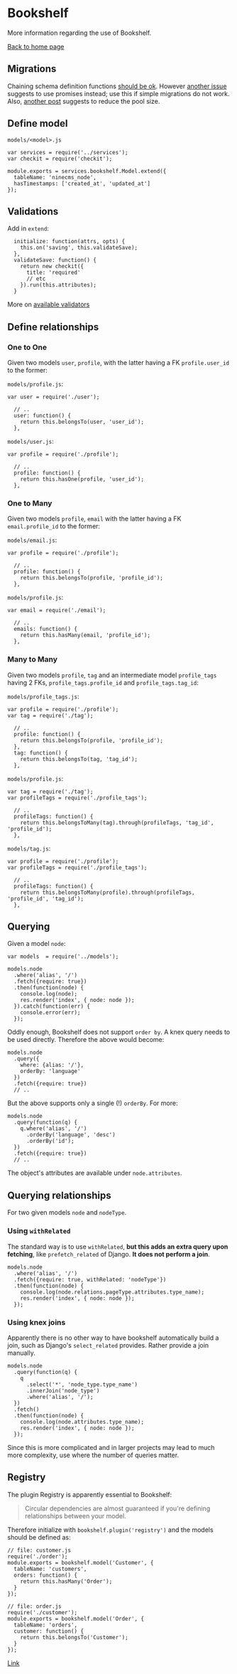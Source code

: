 # Bookshelf

More information regarding the use of Bookshelf.

[Back to home page](../README.md)


## Migrations

Chaining schema definition functions [should be ok](https://github.com/tgriesser/knex/issues/245#issuecomment-40743838).
However [another issue](https://github.com/tgriesser/knex/issues/993) suggests to use promises instead;
use this if simple migrations do not work.
Also, [another post](http://stackoverflow.com/questions/22624879/how-to-do-knex-js-migrations) suggests to
reduce the pool size.


## Define model

`models/<model>.js`

    var services = require('../services');
    var checkit = require('checkit');

    module.exports = services.bookshelf.Model.extend({
      tableName: 'ninecms_node',
      hasTimestamps: ['created_at', 'updated_at']
    });


## Validations

Add in `extend`:

      initialize: function(attrs, opts) {
        this.on('saving', this.validateSave);
      },
      validateSave: function() {
        return new checkit({
          title: 'required'
          // etc
        }).run(this.attributes);
      }

More on [available validators](https://github.com/tgriesser/checkit#advanced--custom-validators)


## Define relationships


### One to One

Given two models `user`, `profile`, with the latter having a FK `profile.user_id` to the former:

`models/profile.js`:

    var user = require('./user');

      // ..
      user: function() {
        return this.belongsTo(user, 'user_id');
      },

`models/user.js`:

    var profile = require('./profile');

      // ..
      profile: function() {
        return this.hasOne(profile, 'user_id');
      },

### One to Many

Given two models `profile`, `email` with the latter having a FK `email.profile_id` to the former:

`models/email.js`:

    var profile = require('./profile');

      // ..
      profile: function() {
        return this.belongsTo(profile, 'profile_id');
      },

`models/profile.js`:

    var email = require('./email');

      // ..
      emails: function() {
        return this.hasMany(email, 'profile_id');
      },


### Many to Many

Given two models `profile`, `tag` and an intermediate model `profile_tags` having 2 FKs,
`profile_tags.profile_id` and `profile_tags.tag_id`:

`models/profile_tags.js`:

    var profile = require('./profile');
    var tag = require('./tag');

      // ..
      profile: function() {
        return this.belongsTo(profile, 'profile_id');
      },
      tag: function() {
        return this.belongsTo(tag, 'tag_id');
      },

`models/profile.js`:

    var tag = require('./tag');
    var profileTags = require('./profile_tags');

      // ..
      profileTags: function() {
        return this.belongsToMany(tag).through(profileTags, 'tag_id', 'profile_id');
      },

`models/tag.js`:

    var profile = require('./profile');
    var profileTags = require('./profile_tags');

      // ..
      profileTags: function() {
        return this.belongsToMany(profile).through(profileTags, 'profile_id', 'tag_id');
      },


## Querying

Given a model `node`:

    var models  = require('../models');

    models.node
      .where('alias', '/')
      .fetch({require: true})
      .then(function(node) {
        console.log(node);
        res.render('index', { node: node });
      }).catch(function(err) {
        console.error(err);
      });

Oddly enough, Bookshelf does not support `order by`.
A knex query needs to be used directly.
Therefore the above would become:

    models.node
      .query({
        where: {alias: '/'},
        orderBy: 'language'
      })
      .fetch({require: true})
      // ..

But the above supports only a single (!) `orderBy`. For more:

    models.node
      .query(function(q) {
        q.where('alias', '/')
          .orderBy('language', 'desc')
          .orderBy('id');
      })
      .fetch({require: true})
      // ..

The object's attributes are available under `node.attributes`.


## Querying relationships

For two given models `node` and `nodeType`.


### Using `withRelated`

The standard way is to use `withRelated`, **but this adds an extra query upon fetching**,
like `prefetch_related` of Django. **It does not perform a join**.

    models.node
      .where('alias', '/')
      .fetch({require: true, withRelated: 'nodeType'})
      .then(function(node) {
        console.log(node.relations.pageType.attributes.type_name);
        res.render('index', { node: node });
      });


### Using knex joins

Apparently there is no other way to have bookshelf automatically build a join,
such as Django's `select_related` provides. Rather provide a join manually.

    models.node
      .query(function(q) {
        q
          .select('*', 'node_type.type_name')
          .innerJoin('node_type')
          .where('alias', '/');
      })
      .fetch()
      .then(function(node) {
        console.log(node.attributes.type_name);
        res.render('index', { node: node });
      });

Since this is more complicated and in larger projects may lead to much more complexity,
use where the number of queries matter.


## Registry

The plugin Registry is apparently essential to Bookshelf:

> Circular dependencies are almost guaranteed if you're defining relationships between your model.

Therefore initialize with `bookshelf.plugin('registry')` and the models should be defined as:

    // file: customer.js
    require('./order');
    module.exports = bookshelf.model('Customer', {
      tableName: 'customers',
      orders: function() {
        return this.hasMany('Order');
      }
    });

    // file: order.js
    require('./customer');
    module.exports = bookshelf.model('Order', {
      tableName: 'orders',
      customer: function() {
        return this.belongsTo('Customer');
      }
    });

[Link](https://github.com/tgriesser/bookshelf/wiki/Plugin:-Model-Registry)
